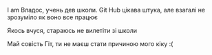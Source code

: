 I am Владос, учень дев школи. Git Hub цікава штука, але взагалі не зрозуміло як воно все працює 

Якось вчуся, стараюсь не вилетіти зі школи 

Май совість Гіт, ти не маєш стати причиною мого кіку :(
